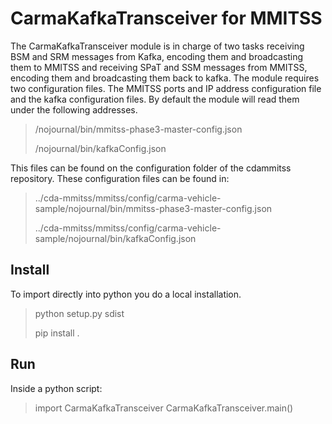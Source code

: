 # CarmaKafkaTransceiver for MMITSS
The CarmaKafkaTransceiver module is in charge of two tasks receiving BSM and SRM messages from Kafka, encoding them and broadcasting them to MMITSS and receiving SPaT and SSM messages from MMITSS, encoding them and broadcasting them back to kafka. The module requires two configuration files. The MMITSS ports and IP address configuration file and the kafka configuration files. By default the module will read them under the following addresses.

> /nojournal/bin/mmitss-phase3-master-config.json
> 
> /nojournal/bin/kafkaConfig.json

This files can be found on the configuration folder of the cdammitss repository. These configuration files can be found in: 

> ../cda-mmitss/mmitss/config/carma-vehicle-sample/nojournal/bin/mmitss-phase3-master-config.json
> 
> ../cda-mmitss/mmitss/config/carma-vehicle-sample/nojournal/bin/kafkaConfig.json

## Install
 To import directly into python you do a local installation. 
> python setup.py sdist
> 
> pip install .

## Run
Inside a python script:
>import CarmaKafkaTransceiver
>CarmaKafkaTransceiver.main()
